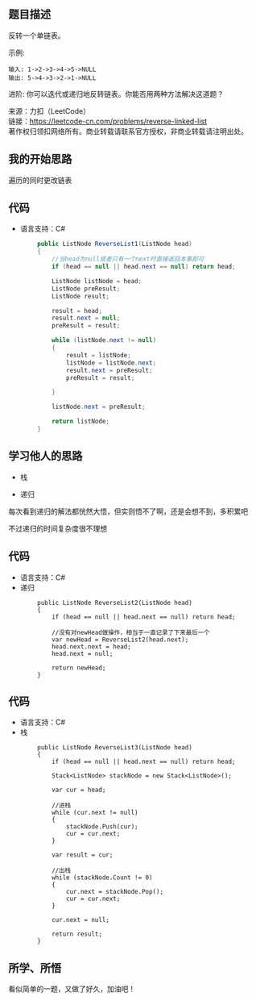 ## 题目描述

反转一个单链表。

示例:

```
输入: 1->2->3->4->5->NULL
输出: 5->4->3->2->1->NULL
```

进阶:
你可以迭代或递归地反转链表。你能否用两种方法解决这道题？

来源：力扣（LeetCode）  
链接：https://leetcode-cn.com/problems/reverse-linked-list  
著作权归领扣网络所有。商业转载请联系官方授权，非商业转载请注明出处。

## 我的开始思路

遍历的同时更改链表

## 代码

- 语言支持：C#

```C#
        public ListNode ReverseList1(ListNode head)
        {
            //当head为null或者只有一个next时直接返回本事即可
            if (head == null || head.next == null) return head;

            ListNode listNode = head;
            ListNode preResult;
            ListNode result;

            result = head;
            result.next = null;
            preResult = result;

            while (listNode.next != null)
            {
                result = listNode;
                listNode = listNode.next;
                result.next = preResult;
                preResult = result;

            }

            listNode.next = preResult;

            return listNode;
        }
```

## 学习他人的思路

- 栈

- 递归

每次看到递归的解法都恍然大悟，但实则悟不了啊，还是会想不到，多积累吧

不过递归的时间复杂度很不理想

## 代码

- 语言支持：C#
- 递归

```
        public ListNode ReverseList2(ListNode head)
        {
            if (head == null || head.next == null) return head;

            //没有对newHead做操作，相当于一直记录了下来最后一个
            var newHead = ReverseList2(head.next);
            head.next.next = head;
            head.next = null;

            return newHead;
        }
```       

## 代码

- 语言支持：C#
- 栈

```
        public ListNode ReverseList3(ListNode head)
        {
            if (head == null || head.next == null) return head;

            Stack<ListNode> stackNode = new Stack<ListNode>();

            var cur = head;

            //进栈
            while (cur.next != null)
            {
                stackNode.Push(cur);
                cur = cur.next;
            }

            var result = cur;

            //出栈
            while (stackNode.Count != 0)
            {
                cur.next = stackNode.Pop();
                cur = cur.next;
            }

            cur.next = null;

            return result;
        }
```     

## 所学、所悟

看似简单的一题，又做了好久，加油吧！
